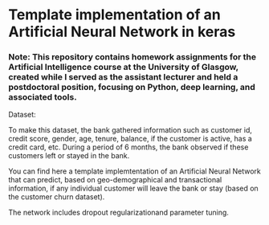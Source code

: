 # Template implementation of an Artificial Neural Network in keras 


### Note: This repository contains homework assignments for the Artificial Intelligence course at the University of Glasgow, created while I served as the assistant lecturer and held a postdoctoral position, focusing on Python, deep learning, and associated tools.


Dataset:

To make this dataset, the bank gathered information such as customer id, credit score, gender, age, tenure, balance, if the customer is active, has a credit card, etc. During a period of 6 months, the bank observed if these customers left or stayed in the bank.  

You can find here a template implemtentation of an Artificial Neural Network that can predict, based on geo-demographical and transactional information, if any individual customer will leave the bank or stay (based on the customer churn dataset). 

The network includes dropout regularizationand parameter tuning.



